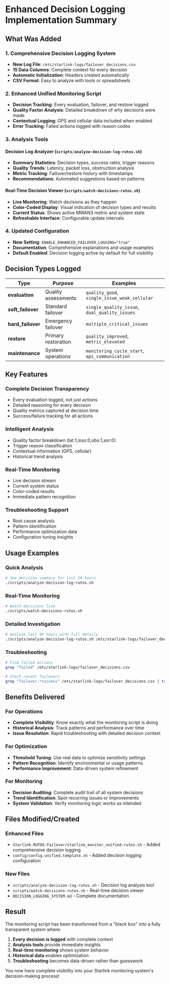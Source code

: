 # Enhanced Decision Logging Implementation Summary

## What Was Added

### 1. **Comprehensive Decision Logging System**
- **New Log File**: `/etc/starlink-logs/failover_decisions.csv`
- **15 Data Columns**: Complete context for every decision
- **Automatic Initialization**: Headers created automatically
- **CSV Format**: Easy to analyze with tools or spreadsheets

### 2. **Enhanced Unified Monitoring Script**
- **Decision Tracking**: Every evaluation, failover, and restore logged
- **Quality Factor Analysis**: Detailed breakdown of why decisions were made
- **Contextual Logging**: GPS and cellular data included when enabled
- **Error Tracking**: Failed actions logged with reason codes

### 3. **Analysis Tools**

#### **Decision Log Analyzer** (`scripts/analyze-decision-log-rutos.sh`)
- **Summary Statistics**: Decision types, success rates, trigger reasons
- **Quality Trends**: Latency, packet loss, obstruction analysis
- **Metric Tracking**: Failover/restore history with timestamps
- **Recommendations**: Automated suggestions based on patterns

#### **Real-Time Decision Viewer** (`scripts/watch-decisions-rutos.sh`)
- **Live Monitoring**: Watch decisions as they happen
- **Color-Coded Display**: Visual indication of decision types and results
- **Current Status**: Shows active MWAN3 metric and system state
- **Refreshable Interface**: Configurable update intervals

### 4. **Updated Configuration**
- **New Setting**: `ENABLE_ENHANCED_FAILOVER_LOGGING="true"`
- **Documentation**: Comprehensive explanations and usage examples
- **Default Enabled**: Decision logging active by default for full visibility

## Decision Types Logged

| Type | Purpose | Examples |
|------|---------|----------|
| **evaluation** | Quality assessments | `quality_good`, `single_issue_weak_cellular` |
| **soft_failover** | Standard failover | `single_quality_issue`, `dual_quality_issues` |
| **hard_failover** | Emergency failover | `multiple_critical_issues` |
| **restore** | Primary restoration | `quality_improved`, `metric_elevated` |
| **maintenance** | System operations | `monitoring_cycle_start`, `api_communication` |

## Key Features

### **Complete Decision Transparency**
- Every evaluation logged, not just actions
- Detailed reasoning for every decision
- Quality metrics captured at decision time
- Success/failure tracking for all actions

### **Intelligent Analysis**
- Quality factor breakdown (lat:1,loss:0,obs:1,snr:0)
- Trigger reason classification
- Contextual information (GPS, cellular)
- Historical trend analysis

### **Real-Time Monitoring**
- Live decision stream
- Current system status
- Color-coded results
- Immediate pattern recognition

### **Troubleshooting Support**
- Root cause analysis
- Pattern identification
- Performance optimization data
- Configuration tuning insights

## Usage Examples

### **Quick Analysis**
```bash
# See decision summary for last 24 hours
./scripts/analyze-decision-log-rutos.sh
```

### **Real-Time Monitoring**
```bash
# Watch decisions live
./scripts/watch-decisions-rutos.sh
```

### **Detailed Investigation**
```bash
# Analyze last 48 hours with full details
./scripts/analyze-decision-log-rutos.sh /etc/starlink-logs/failover_decisions.csv 48 true
```

### **Troubleshooting**
```bash
# Find failed actions
grep "failed" /etc/starlink-logs/failover_decisions.csv

# Check recent failovers
grep "failover.*success" /etc/starlink-logs/failover_decisions.csv | tail -5
```

## Benefits Delivered

### **For Operations**
- **Complete Visibility**: Know exactly what the monitoring script is doing
- **Historical Analysis**: Track patterns and performance over time
- **Issue Resolution**: Rapid troubleshooting with detailed decision context

### **For Optimization**
- **Threshold Tuning**: Use real data to optimize sensitivity settings
- **Pattern Recognition**: Identify environmental or usage patterns
- **Performance Improvement**: Data-driven system refinement

### **For Monitoring**
- **Decision Auditing**: Complete audit trail of all system decisions
- **Trend Identification**: Spot recurring issues or improvements
- **System Validation**: Verify monitoring logic works as intended

## Files Modified/Created

### **Enhanced Files**
- `Starlink-RUTOS-Failover/starlink_monitor_unified-rutos.sh` - Added comprehensive decision logging
- `config/config.unified.template.sh` - Added decision logging configuration

### **New Files**
- `scripts/analyze-decision-log-rutos.sh` - Decision log analysis tool
- `scripts/watch-decisions-rutos.sh` - Real-time decision viewer
- `DECISION_LOGGING_SYSTEM.md` - Complete documentation

## Result

The monitoring script has been transformed from a "black box" into a fully transparent system where:

1. **Every decision is logged** with complete context
2. **Analysis tools** provide immediate insights
3. **Real-time monitoring** shows system behavior
4. **Historical data** enables optimization
5. **Troubleshooting** becomes data-driven rather than guesswork

You now have complete visibility into your Starlink monitoring system's decision-making process!
